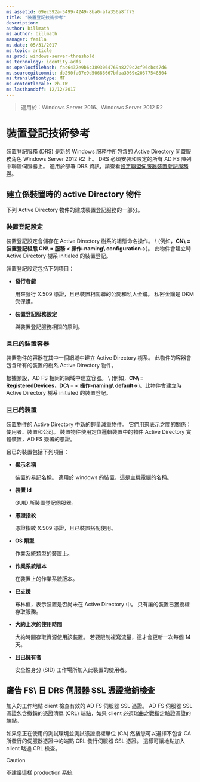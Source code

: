 ```yaml
---
ms.assetid: 69ec592a-5499-4249-8ba0-afa356a8ff75
title: "裝置登記技術參考"
description: 
author: billmath
ms.author: billmath
manager: femila
ms.date: 05/31/2017
ms.topic: article
ms.prod: windows-server-threshold
ms.technology: identity-adfs
ms.openlocfilehash: fac6437e9b6c3893064769a8279c2cf96cbc47d6
ms.sourcegitcommit: db290fa07e9d50686667bfba3969e20377548504
ms.translationtype: MT
ms.contentlocale: zh-TW
ms.lasthandoff: 12/12/2017
---
```

>適用於：Windows Server 2016、Windows Server 2012 R2

# <a name="device-registration-technical-reference"></a>裝置登記技術參考
裝置登記服務 \(DRS\) 是新的 Windows 服務中所包含的 Active Directory 同盟服務角色 Windows Server 2012 R2 上。  DRS 必須安裝和設定的所有 AD FS 陣列中聯盟伺服器上。  適用於部署 DRS 資訊，請查看[設定聯盟伺服器裝置登記服務與](https://technet.microsoft.com/library/dn486831.aspx)。  
  
## <a name="active-directory-objects-created-when-a-device-is-registered"></a>建立係裝置時的 active Directory 物件  
下列 Active Directory 物件的建成裝置登記服務的一部分。  
  
### <a name="device-registration-configuration"></a>裝置登記設定  
裝置登記設定會儲存在 Active Directory 樹系的組態命名操作。 \ (例如，**CN\ = 裝置登記組態 CN\ = 服務 < 操作-naming\ configuration\->**\)。 此物件會建立時 Active Directory 樹系 initialed 的裝置登記。  
  
裝置登記設定包括下列項目：  
  
-   **發行者鍵**  
  
    用來發行 X.509 憑證，且已裝置相關聯的公開和私人金鑰。  私密金鑰是 DKM 受保護。  
  
-   **裝置登記服務設定**  
  
    與裝置登記服務相關的原則。  
  
### <a name="registered-devices-container"></a>且已的裝置容器  
裝置物件的容器在其中一個網域中建立 Active Directory 樹系。  此物件的容器會包含所有的裝置的樹系 Active Directory 物件。  
  
根據預設，AD FS 相同的網域中建立容器。  \ (例如，**CN\ = RegisteredDevices，DC\ = < 操作-naming\ default\->**\)。此物件會建立時 Active Directory 樹系 initialed 的裝置登記。  
  
### <a name="registered-devices"></a>且已的裝置  
裝置物件的 Active Directory 中新的輕量減重物件。  它們用來表示之間的關係：使用者、裝置和公司。  裝置物件使用定位邏輯裝置中的物件 Active Directory 實體裝置，AD FS 簽署的憑證。  
  
且已的裝置包括下列項目：  
  
-   **顯示名稱**  
  
    裝置的易記名稱。  適用於 windows 的裝置，這是主機電腦的名稱。  
  
-   **裝置 Id**  
  
    GUID 所裝置登記伺服器。  
  
-   **憑證指紋**  
  
    憑證指紋 X.509 憑證，且已裝置搭配使用。  
  
-   **OS 類型**  
  
    作業系統類型的裝置上。  
  
-   **作業系統版本**  
  
    在裝置上的作業系統版本。  
  
-   **已支援**  
  
    布林值，表示裝置是否尚未在 Active Directory 中。  只有讓的裝置已獲授權存取服務。  
  
-   **大約上次的使用時間**  
  
    大約時間存取資源使用該裝置。  若要限制複寫流量，這才會更新一次每個 14 天。  
  
-   **且已擁有者**  
  
    安全性身分 \(SID\) 工作場所加入此裝置的使用者。  
  
## <a name="ad-fsdrs-server-ssl-certificate-revocation-checking"></a>廣告 FS\ 日 DRS 伺服器 SSL 憑證撤銷檢查  
加入的工作地點 client 檢查有效的 AD FS 伺服器 SSL 憑證。  AD FS 伺服器 SSL 憑證包含撤銷的憑證清單 \(CRL\) 端點，如果 client 必須瑞曲之戰指定驗證憑證的端點。  
  
如果您正在使用的測試環境並測試憑證授權單位 \(CA\) 然後您可以選擇不包含 CA 所發行的伺服器憑證中的端點 CRL 發行伺服器 SSL 憑證。  這樣可讓地點加入 client 略過 CRL 檢查。  
  
> [!CAUTION]  
> 不建議這樣 production 系統  
  

